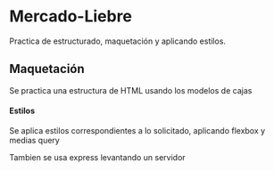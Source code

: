 # Mercado-Liebre
Practica de estructurado, maquetación y aplicando estilos.

## Maquetación
Se practica una estructura de HTML usando los modelos de cajas

#### Estilos
Se aplica estilos correspondientes a lo solicitado, aplicando flexbox y medias query


Tambien se usa express levantando un servidor
